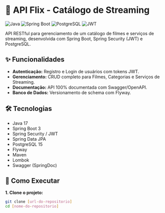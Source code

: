# 🚀 API Flix - Catálogo de Streaming

![Java](https://img.shields.io/badge/Java-17-ED8B00?style=for-the-badge&logo=openjdk&logoColor=white)
![Spring Boot](https://img.shields.io/badge/Spring_Boot-3.x-6DB33F?style=for-the-badge&logo=spring&logoColor=white)
![PostgreSQL](https://img.shields.io/badge/PostgreSQL-15-4169E1?style=for-the-badge&logo=postgresql&logoColor=white)
![JWT](https://img.shields.io/badge/JWT-Autenticação-D63AFF?style=for-the-badge&logo=jsonwebtokens&logoColor=white)

API RESTful para gerenciamento de um catálogo de filmes e serviços de streaming, desenvolvida com Spring Boot, Spring Security (JWT) e PostgreSQL.

## ✨ Funcionalidades

* **Autenticação:** Registro e Login de usuários com tokens JWT.
* **Gerenciamento:** CRUD completo para Filmes, Categorias e Serviços de Streaming.
* **Documentação:** API 100% documentada com Swagger/OpenAPI.
* **Banco de Dados:** Versionamento de schema com Flyway.

## 🛠️ Tecnologias

* Java 17
* Spring Boot 3
* Spring Security / JWT
* Spring Data JPA
* PostgreSQL 15
* Flyway
* Maven
* Lombok
* Swagger (SpringDoc)

## 🏁 Como Executar

**1. Clone o projeto:**
```bash
git clone [url-do-repositorio]
cd [nome-do-repositorio]
